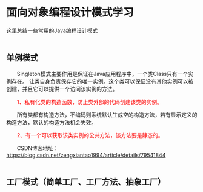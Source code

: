 # 面向对象编程设计模式学习
这里总结一些常用的Java编程设计模式
<br/>
<br/>

## 单例模式
&emsp;&emsp;Singleton模式主要作用是保证在Java应用程序中，一个类Class只有一个实例存在。 让类自身负责保存它的唯一实例。这个类可以保证没有其他实例可以被创建，并且它可以提供一个访问该实例的方法。

&emsp;&emsp;<font color="red">1、私有化类的构造函数，防止类外部的代码创建该类的实例。</font>

&emsp;&emsp;所有类都有构造方法，不编码则系统默认生成空的构造方法，若有显示定义的构造方法，默认的构造方法机会失效。

&emsp;&emsp;<font color="red">2、有一个可以获取该类实例的公共方法，该方法要是静态的。</font>

&emsp;&emsp;CSDN博客地址：https://blog.csdn.net/zengxiantao1994/article/details/79541844
<br/>
<br/>

## 工厂模式（简单工厂、工厂方法、抽象工厂）
